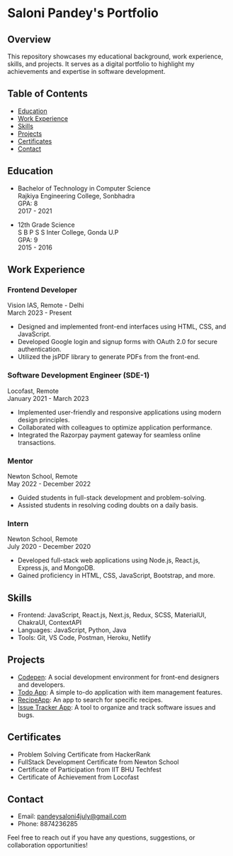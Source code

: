 # Saloni Pandey's Portfolio

## Overview
This repository showcases my educational background, work experience, skills, and projects. It serves as a digital portfolio to highlight my achievements and expertise in software development.

## Table of Contents
- [Education](#education)
- [Work Experience](#work-experience)
- [Skills](#skills)
- [Projects](#projects)
- [Certificates](#certificates)
- [Contact](#contact)

## Education
- Bachelor of Technology in Computer Science  
  Rajkiya Engineering College, Sonbhadra  
  GPA: 8  
  2017 - 2021

- 12th Grade Science  
  S B P S S Inter College, Gonda U.P  
  GPA: 9  
  2015 - 2016

## Work Experience
### Frontend Developer  
Vision IAS, Remote - Delhi  
March 2023 - Present
- Designed and implemented front-end interfaces using HTML, CSS, and JavaScript.
- Developed Google login and signup forms with OAuth 2.0 for secure authentication.
- Utilized the jsPDF library to generate PDFs from the front-end.
  
### Software Development Engineer (SDE-1)  
Locofast, Remote  
January 2021 - March 2023
- Implemented user-friendly and responsive applications using modern design principles.
- Collaborated with colleagues to optimize application performance.
- Integrated the Razorpay payment gateway for seamless online transactions.

### Mentor  
Newton School, Remote  
May 2022 - December 2022
- Guided students in full-stack development and problem-solving.
- Assisted students in resolving coding doubts on a daily basis.

### Intern  
Newton School, Remote  
July 2020 - December 2020
- Developed full-stack web applications using Node.js, React.js, Express.js, and MongoDB.
- Gained proficiency in HTML, CSS, JavaScript, Bootstrap, and more.

## Skills
- Frontend: JavaScript, React.js, Next.js, Redux, SCSS, MaterialUI, ChakraUI, ContextAPI
- Languages: JavaScript, Python, Java
- Tools: Git, VS Code, Postman, Heroku, Netlify

## Projects
- [Codepen](https://friendly-speculoos-89ecbd.netlify.app/): A social development environment for front-end designers and developers.
- [Todo App](https://quirky-volhard-4c9e8e.netlify.app/): A simple to-do application with item management features.
- [RecipeApp](https://saloni-hub.github.io/Food-Recipe/): An app to search for specific recipes.
- [Issue Tracker App](https://saloni-issuetracker.netlify.app/): A tool to organize and track software issues and bugs.

## Certificates
- Problem Solving Certificate from HackerRank
- FullStack Development Certificate from Newton School
- Certificate of Participation from IIT BHU Techfest
- Certificate of Achievement from Locofast

## Contact
- Email: pandeysaloni4july@gmail.com
- Phone: 8874236285

Feel free to reach out if you have any questions, suggestions, or collaboration opportunities!

